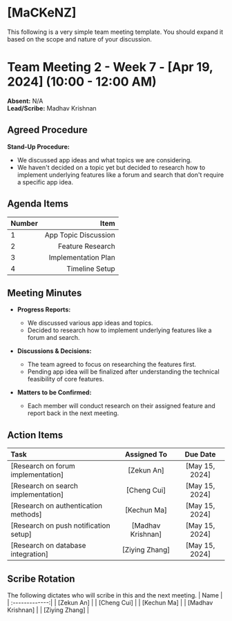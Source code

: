 # [MaCKeNZ]
This following is a very simple team meeting template. You should expand it based on the scope and nature of your discussion.

# Team Meeting 2 - Week 7 - [Apr 19, 2024] (10:00 - 12:00 AM)
**Absent:** N/A  
**Lead/Scribe:** Madhav Krishnan

## Agreed Procedure
**Stand-Up Procedure:**  
- We discussed app ideas and what topics we are considering.
- We haven't decided on a topic yet but decided to research how to implement underlying features like a forum and search that don't require a specific app idea.

## Agenda Items
| Number |         Item         |
|:-------|---------------------:|
| 1      | App Topic Discussion |
| 2      | Feature Research     |
| 3      | Implementation Plan  |
| 4      | Timeline Setup       |

## Meeting Minutes
- **Progress Reports:**
  - We discussed various app ideas and topics.
  - Decided to research how to implement underlying features like a forum and search.

- **Discussions & Decisions:**
  - The team agreed to focus on researching the features first.
  - Pending app idea will be finalized after understanding the technical feasibility of core features.

- **Matters to be Confirmed:**
  - Each member will conduct research on their assigned feature and report back in the next meeting.

## Action Items
| Task                                   | Assigned To |  Due Date  |
|:---------------------------------------|:-----------:|:----------:|
| [Research on forum implementation]     |  [Zekun An]   | [May 15, 2024] |
| [Research on search implementation]    |  [Cheng Cui]  | [May 15, 2024] |
| [Research on authentication methods]   |  [Kechun Ma]  | [May 15, 2024] |
| [Research on push notification setup]  |  [Madhav Krishnan] | [May 15, 2024] |
| [Research on database integration]     |  [Ziying Zhang] | [May 15, 2024] |

## Scribe Rotation
The following dictates who will scribe in this and the next meeting.
| Name           |
| :-------------:|
| [Zekun An]     |
| [Cheng Cui]    |
| [Kechun Ma]    |
| [Madhav Krishnan] |
| [Ziying Zhang] |

